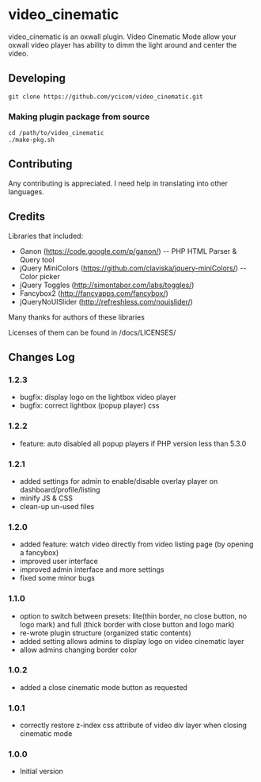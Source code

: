video_cinematic
===============

video_cinematic is an oxwall plugin. Video Cinematic Mode allow your oxwall 
video player has ability to dimm the light around and center the video.

Developing
----------

    git clone https://github.com/ycicom/video_cinematic.git
    
### Making plugin package from source

    cd /path/to/video_cinematic
    ./make-pkg.sh

Contributing
------------

Any contributing is appreciated. I need help in translating into other languages.

Credits
-------

Libraries that included:

* Ganon (https://code.google.com/p/ganon/) -- PHP HTML Parser & Query tool
* jQuery MiniColors (https://github.com/claviska/jquery-miniColors/) -- Color 
picker 
* jQuery Toggles (http://simontabor.com/labs/toggles/)
* Fancybox2 (http://fancyapps.com/fancybox/)
* jQueryNoUISlider (http://refreshless.com/nouislider/)

Many thanks for authors of these libraries

Licenses of them can be found in /docs/LICENSES/

Changes Log
-----------

### 1.2.3
*   bugfix: display logo on the lightbox video player
*   bugfix: correct lightbox (popup player) css

### 1.2.2
*   feature: auto disabled all popup players if PHP version less than 5.3.0

### 1.2.1
*   added settings for admin to enable/disable overlay player on dashboard/profile/listing
*   minify JS & CSS
*   clean-up un-used files

### 1.2.0
*   added feature: watch video directly from video listing page (by opening a fancybox)
*   improved user interface
*   improved admin interface and more settings
*   fixed some minor bugs

### 1.1.0

*   option to switch between presets: lite(thin border, no close button, no logo
mark) and full (thick border with close button and logo mark)
*   re-wrote plugin structure (organized static contents)
*   added setting allows admins to display logo on video cinematic layer
*   allow admins changing border color

### 1.0.2

*   added a close cinematic mode button as requested

### 1.0.1

*   correctly restore z-index css attribute of video div layer when closing
cinematic mode

### 1.0.0

*   Initial version

